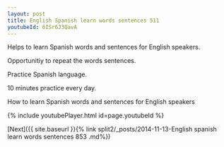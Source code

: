 ```yaml
---
layout: post
title: English Spanish learn words sentences 511 
youtubeId: 6ISr6J3QavA
---
```

 
 
Helps to learn Spanish words and sentences for English speakers.

Opportunitiy to repeat the words sentences. 

Practice Spanish language. 
 
10 minutes practice every day. 
 
How to learn Spanish words and sentences for English speakers 
 
{% include youtubePlayer.html id=page.youtubeId %}
 
 
[Next]({{ site.baseurl }}{% link  split2/_posts/2014-11-13-English spanish learn words sentences 853 .md%})
 
